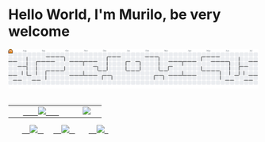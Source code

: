 ###

# Hello World, I'm Murilo, be very welcome

<picture>
  <source media="(prefers-color-scheme: dark)" srcset="https://raw.githubusercontent.com/murilosilvaof/murilosilvaof/output/pacman-contribution-graph-dark.svg">
  <source media="(prefers-color-scheme: light)" srcset="https://raw.githubusercontent.com/murilosilvaof/murilosilvaof/output/pacman-contribution-graph.svg">
  <img alt="pacman contribution graph" src="https://raw.githubusercontent.com/murilosilvaof/murilosilvaof/output/pacman-contribution-graph.svg">
</picture>


<table>
  <tr>
    <td>
      <a href="https://github.com/murilosilvaof">
        <img height="180em" src="https://github-readme-stats.vercel.app/api?username=murilosilvaof&show_icons=true&theme=tokyonight&include_all_commits=true&count_private=true"/>
      </a>
    </td>
    <td>
      <img height="180em" src="https://github-readme-stats.vercel.app/api/top-langs/?username=murilosilvaof&layout=compact&langs_count=6&theme=tokyonight"/>
    </td>
  </tr>
</table>

<div> 
  
  <a href="https://www.instagram.com/murilosilvaof/" target="_blank">
    <img src="https://img.shields.io/badge/-Instagram-%23E4405F?style=for-the-badge&logo=instagram&logoColor=white" target="_blank">
  </a>
  
  <a href="https://www.linkedin.com/in/murilosilvaof/" target="_blank">
    <img src="https://img.shields.io/badge/-LinkedIn-%230077B5?style=for-the-badge&logo=linkedin&logoColor=white" target="_blank">
  </a> 
  
  <a href="mailto:murilosilvafrancisco49@gmail.com">
    <img src="https://img.shields.io/badge/-Gmail-%23333?style=for-the-badge&logo=gmail&logoColor=white" target="_blank">
  </a>
</div>
